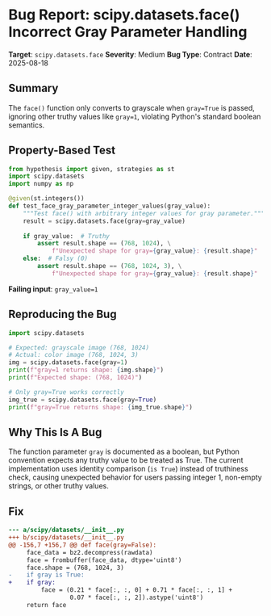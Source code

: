 # Bug Report: scipy.datasets.face() Incorrect Gray Parameter Handling

**Target**: `scipy.datasets.face`
**Severity**: Medium
**Bug Type**: Contract
**Date**: 2025-08-18

## Summary

The `face()` function only converts to grayscale when `gray=True` is passed, ignoring other truthy values like `gray=1`, violating Python's standard boolean semantics.

## Property-Based Test

```python
from hypothesis import given, strategies as st
import scipy.datasets
import numpy as np

@given(st.integers())
def test_face_gray_parameter_integer_values(gray_value):
    """Test face() with arbitrary integer values for gray parameter."""
    result = scipy.datasets.face(gray=gray_value)
    
    if gray_value:  # Truthy
        assert result.shape == (768, 1024), \
            f"Unexpected shape for gray={gray_value}: {result.shape}"
    else:  # Falsy (0)
        assert result.shape == (768, 1024, 3), \
            f"Unexpected shape for gray={gray_value}: {result.shape}"
```

**Failing input**: `gray_value=1`

## Reproducing the Bug

```python
import scipy.datasets

# Expected: grayscale image (768, 1024)
# Actual: color image (768, 1024, 3)
img = scipy.datasets.face(gray=1)
print(f"gray=1 returns shape: {img.shape}")
print(f"Expected shape: (768, 1024)")

# Only gray=True works correctly
img_true = scipy.datasets.face(gray=True)
print(f"gray=True returns shape: {img_true.shape}")
```

## Why This Is A Bug

The function parameter `gray` is documented as a boolean, but Python convention expects any truthy value to be treated as True. The current implementation uses identity comparison (`is True`) instead of truthiness check, causing unexpected behavior for users passing integer 1, non-empty strings, or other truthy values.

## Fix

```diff
--- a/scipy/datasets/__init__.py
+++ b/scipy/datasets/__init__.py
@@ -156,7 +156,7 @@ def face(gray=False):
     face_data = bz2.decompress(rawdata)
     face = frombuffer(face_data, dtype='uint8')
     face.shape = (768, 1024, 3)
-    if gray is True:
+    if gray:
         face = (0.21 * face[:, :, 0] + 0.71 * face[:, :, 1] +
                 0.07 * face[:, :, 2]).astype('uint8')
     return face
```